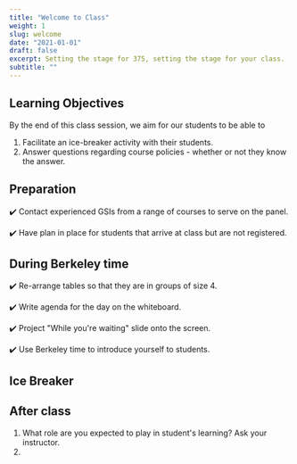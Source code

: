 ```yaml
---
title: "Welcome to Class"
weight: 1
slug: welcome
date: "2021-01-01"
draft: false
excerpt: Setting the stage for 375, setting the stage for your class.
subtitle: ""
---
```


## Learning Objectives

By the end of this class session, we aim for our students to be able to

1. Facilitate an ice-breaker activity with their students.
2. Answer questions regarding course policies - whether or not they know the answer.


## Preparation

:heavy_check_mark: Contact experienced GSIs from a range of courses to serve on the panel.

:heavy_check_mark: Have plan in place for students that arrive at class but are not registered.


## During Berkeley time

:heavy_check_mark: Re-arrange tables so that they are in groups of size 4.

:heavy_check_mark: Write agenda for the day on the whiteboard.

:heavy_check_mark: Project "While you're waiting" slide onto the screen.

:heavy_check_mark: Use Berkeley time to introduce yourself to students.


## Ice Breaker


## After class

1. What role are you expected to play in student's learning? Ask your instructor.
2. 

